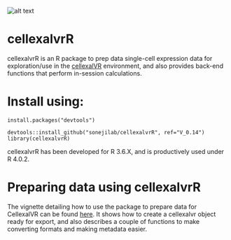![alt text](logo_small.png)

# cellexalvrR
cellexalvrR is an R package to prep data single-cell expression data for exploration/use in the [cellexalVR](https://cellexalvr.med.lu.se/) environment, and also provides back-end functions that perform in-session calculations.


# Install using:
```
install.packages("devtools")

devtools::install_github("sonejilab/cellexalvrR", ref="V_0.14")
library(cellexalvrR)
```

cellexalvrR has been developed for R 3.6.X, and is productively used under R 4.0.2.

# Preparing data using cellexalvrR
The vignette detailing how to use the package to prepare data for CellexalVR can be found [here](https://cellexalvr.med.lu.se/cellexalvrr-vignette). It shows how to create a cellexalvr object ready for export, and also describes a couple of functions to make converting formats and making metadata easier.

